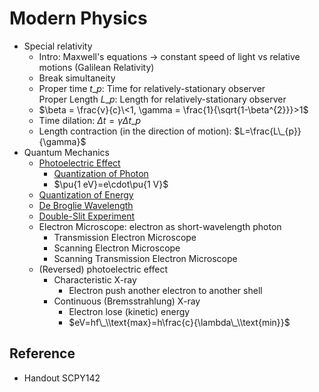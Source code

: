 # Modern Physics

* Special relativity
  * Intro: Maxwell's equations → constant speed of light vs relative motions (Galilean Relativity)
  * Break simultaneity
  * Proper time $t\_{p}$: Time for relatively-stationary observer  
    Proper Length $L\_{p}$: Length for relatively-stationary observer
  * $\beta = \frac{v}{c}\<1, \gamma = \frac{1}{\sqrt{1-\beta^{2}}}>1$
  * Time dilation: $\Delta t = \gamma \Delta t\_{p}$
  * Length contraction (in the direction of motion): $L=\frac{L\_{p}}{\gamma}$
* Quantum Mechanics
  * [Photoelectric Effect](../../01%20-%20Concept/Physics/Quantum%20Mechanics/Breakdown%20of%20Classical%20Physics/Photoelectric%20Effect.md)
    * [Quantization of Photon](../../01%20-%20Concept/Physics/Quantum%20Mechanics/Breakdown%20of%20Classical%20Physics/Ultraviolet%20Catastrophe.md)
    * $\pu{1 eV}=e\cdot\pu{1 V}$
  * [Quantization of Energy](../../01%20-%20Concept/Chemistry/Physical%20Chemistry/Chemical%20Physics/Atomic%20Theory/Atomic%20Model/Bohr%20Model.md)
  * [De Broglie Wavelength](../../01%20-%20Concept/Physics/Quantum%20Mechanics/De%20Broglie%20Wavelength.md)
  * [Double-Slit Experiment](../../01%20-%20Concept/Physics/Quantum%20Mechanics/Breakdown%20of%20Classical%20Physics/Double-Slit%20Experiment.md)
  * Electron Microscope: electron as short-wavelength photon
    * Transmission Electron Microscope
    * Scanning Electron Microscope
    * Scanning Transmission Electron Microscope
  * (Reversed) photoelectric effect
    * Characteristic X-ray
      * Electron push another electron to another shell
    * Continuous (Bremsstrahlung) X-ray
      * Electron lose (kinetic) energy
      * $eV=hf\_\\text{max}=h\frac{c}{\lambda\_\\text{min}}$

## Reference

* Handout SCPY142
